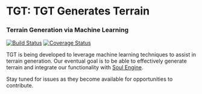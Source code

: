 # TGT: TGT Generates Terrain
### Terrain Generation via Machine Learning

[![Build Status](https://travis-ci.org/ferria/TGT.svg?branch=master)](https://travis-ci.org/ferria/TGT)
[![Coverage Status](https://coveralls.io/repos/github/ferria/TGT/badge.svg?branch=master)](https://coveralls.io/github/ferria/TGT?branch=master)

TGT is being developed to leverage machine learning techniques to assist in terrain generation.  Our eventual goal is to be able to effectively generate terrain and integrate our functionality with [Soul Engine](https://github.com/Synodic-Software/Soul-Engine).

Stay tuned for issues as they become available for opportunities to contribute.
